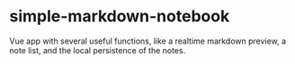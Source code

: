 # simple-markdown-notebook
Vue app with several useful functions, like a realtime markdown preview, a note list, and the local persistence of the notes.
